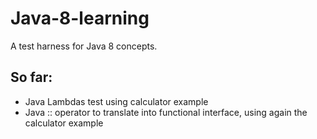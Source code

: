 # Java-8-learning

A test harness for Java 8 concepts.

## So far:
* Java Lambdas test using calculator example
* Java :: operator to translate into functional interface, using again the calculator example
